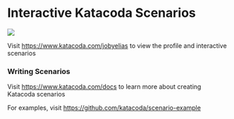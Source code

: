 # Interactive Katacoda Scenarios

[![](http://shields.katacoda.com/katacoda/jobyelias/count.svg)](https://www.katacoda.com/jobyelias "Get your profile on Katacoda.com")

Visit https://www.katacoda.com/jobyelias to view the profile and interactive scenarios

### Writing Scenarios
Visit https://www.katacoda.com/docs to learn more about creating Katacoda scenarios

For examples, visit https://github.com/katacoda/scenario-example
